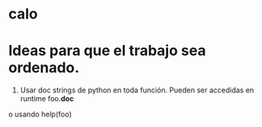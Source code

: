 calo
====

Ideas para que el trabajo sea ordenado.
=======================================

1) Usar doc strings de python en toda función.
Pueden ser accedidas en runtime 
 foo.__doc__

o usando help(foo)
